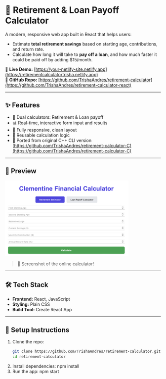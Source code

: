# 💼 Retirement & Loan Payoff Calculator

A modern, responsive web app built in React that helps users:

- Estimate **total retirement savings** based on starting age, contributions, and return rate.
- Calculate how long it will take to **pay off a loan**, and how much faster it could be paid off by adding $15/month.

🔗 **Live Demo:** [https://your-netlify-site.netlify.app](https://retirementcalculatortrisha.netlify.app)  
📁 **GitHub Repo:** [https://github.com/TrishaAndres/retirement-calculator](https://github.com/TrishaAndres/retirement-calculator-react)


---

## ✨ Features

- 🧮 Dual calculators: Retirement & Loan payoff
- 📊 Real-time, interactive form input and results
- 📱 Fully responsive, clean layout
- 🔁 Reusable calculation logic
- 🧠 Ported from original C++ CLI version [https://github.com/TrishaAndres/retirement-calculator-C](https://github.com/TrishaAndres/retirement-calculator-C)

---

## 📸 Preview

<img src="./preview1.png" alt="Retirement calculator Screenshot" width="400"/>

> 📸 Screenshot of the online calculator!

---

## 🛠 Tech Stack

- **Frontend:** React, JavaScript
- **Styling:** Plain CSS
- **Build Tool:** Create React App

---

## 🚀 Setup Instructions

1. Clone the repo:
   ```bash
   git clone https://github.com/TrishaAndres/retirement-calculator.git
   cd retirement-calculator
2. Install dependencies:
   npm install
3. Run the app:
   npm start
